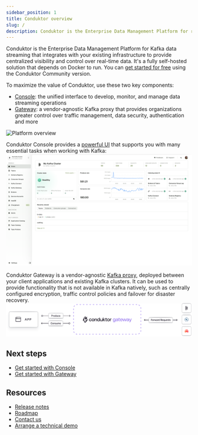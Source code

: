 ```yaml
---
sidebar_position: 1
title: Conduktor overview
slug: /
description: Conduktor is the Enterprise Data Management Platform for real-time data streaming
---
```


Conduktor is the Enterprise Data Management Platform for Kafka data streaming that integrates with your existing infrastructure to provide centralized visibility and control over real-time data. It's a fully self-hosted solution that depends on Docker to run. You can [get started for free](https://www.conduktor.io/get-started) using the Conduktor Community version. 

To maximize the value of Conduktor, use these two key components:
 - [Console](/platform/navigation/): the unified interface to develop, monitor, and manage data streaming operations
 - [Gateway](/gateway): a vendor-agnostic Kafka proxy that provides organizations greater control over traffic management, data security, authentication and more

![Platform overview](https://framerusercontent.com/images/meFtLvvuqKtvLTZJuKgIV8xMI.png)

Conduktor Console provides a [powerful UI](/platform/navigation/) that supports you with many essential tasks when working with Kafka:
![Console home page](assets/home.png)

Conduktor Gateway is a vendor-agnostic [Kafka proxy](/gateway), deployed between your client applications and existing Kafka clusters. It can be used to provide functionality that is not available in Kafka natively, such as centrally configured encryption, traffic control policies and failover for disaster recovery.
![conduktor-gateway](../gateway/medias/conduktor-gateway.svg)

## Next steps
 - [Get started with Console](/platform/get-started/installation/get-started/docker)
 - [Get started with Gateway](/gateway/get-started/docker)

## Resources
- [Release notes](https://conduktor.io/changelog)
- [Roadmap](https://product.conduktor.help)
- [Contact us](https://www.conduktor.io/contact/support)
- [Arrange a technical demo](https://www.conduktor.io/contact/demo)